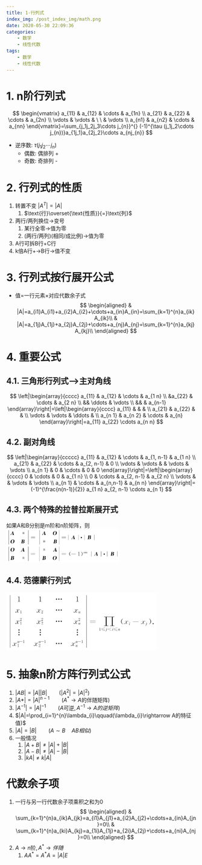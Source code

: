 ```yaml
---
title: 1-行列式
index_img: /post_index_img/math.png
date: 2020-05-30 22:09:36
categories:
    - 数学
    - 线性代数
tags:
    - 数学
    - 线性代数
---
```


# 1. n阶行列式

$$
\begin{vmatrix}
 a_{11} & a_{12} & \cdots & a_{1n} \\
 a_{21} & a_{22} & \cdots & a_{2n} \\
 \vdots & \vdots & \ \  & \vdots \\
 a_{n1} & a_{n2} & \cdots & a_{nn}
\end{vmatrix}=\sum_{j_1j_2j_3\cdots j_{n}}^{} (-1)^{\tau (j_1j_2\cdots j_{n})}a_{1j_1}a_{2j_2}\cdots a_{nj_{n}}
$$

- 逆序数: $\tau (j_1j_2\cdots j_{n})$
  - 偶数: 偶排列 +
  - 奇数: 奇排列 -

# 2. 行列式的性质

1. 转置不变 $|A^{T}|=|A|$
   1. $\text{行}\overset{\text{性质}}{=}\text{列}$
2. 两行/两列换位$\rightarrow$变号
   1. 某行全零$\rightarrow$值为零
   2. (两行/两列)(相同/成比例)$\rightarrow$值为零
3. A行可拆B行+C行
4. k倍A行$+\rightarrow$B行$\rightarrow$值不变

# 3. 行列式按行展开公式

- 值=一行元素$\times$对应代数余子式
    $$
    \begin{aligned}
        & |A|=a_{i1}A_{i1}+a_{i2}A_{i2}+\cdots+a_{in}A_{in}=\sum_{k=1}^{n}a_{ik}A_{ik}\\
        & |A|=a_{1j}A_{1j}+a_{2j}A_{2j}+\cdots+a_{nj}A_{nj}=\sum_{k=1}^{n}a_{kj}A_{kj}\\
    \end{aligned}
    $$

# 4. 重要公式

## 4.1. 三角形行列式-->主对角线

$$
\left|\begin{array}{cccc}
a_{11} & a_{12} & \cdots & a_{1 n} \\
&a_{22} & \cdots & a_{2 n} \\
&& \ddots & \vdots \\
&& & a_{n-1}
\end{array}\right|=\left|\begin{array}{cccc}
a_{11} & & & \\
a_{21} & a_{22} & & \\
\vdots & \vdots & \ddots & \\
a_{n 1} & a_{n 2} & \cdots & a_{n}
\end{array}\right|=a_{11} a_{22} \cdots a_{n n}
$$

## 4.2. 副对角线

$$
\left|\begin{array}{ccccc}
a_{11} & a_{12} & \cdots & a_{1, n-1} & a_{1 n} \\
a_{21} & a_{22} & \cdots & a_{2, n-1} & 0 \\
\vdots & \vdots & & \vdots & \vdots \\
a_{n 1} & 0 & \cdots & 0 & 0
\end{array}\right|=\left|\begin{array}{cccc}
0 & \cdots & 0 & a_{1 n} \\
0 & \cdots & a_{2, n-1} & a_{2 n} \\
\vdots & & \vdots & \vdots \\
a_{n 1} & \cdots & a_{n,n-1} & a_{n n}
\end{array}\right|=(-1)^{\frac{n(n-1)}{2}} a_{1 n} a_{2, n-1} \cdots a_{n 1}
$$

## 4.3. 两个特殊的拉普拉斯展开式

如果A和B分别是m阶和n阶矩阵，则
<img src="1-%E8%A1%8C%E5%88%97%E5%BC%8F/2020-05-30-23-51-33.png" width="300px"/>

## 4.4. 范德蒙行列式

<img src="1-%E8%A1%8C%E5%88%97%E5%BC%8F/Image01036.jpg" alt="0126-05" style="zoom:50%;" />

# 5. 抽象n阶方阵行列式公式

1. $|AB|=|A||B|\qquad(|A^2|=|A|^2)$
2. $|A*|=|A|^{n-1}\qquad(A^{*}\rightarrow A\text{的伴随矩阵})$
3. $|A^{-1}|=|A|^{-1}\qquad(A\text{可逆},A^{-1}\rightarrow A的逆矩阵)$
4. $|A|=\prod_{i=1}^{n}\lambda_{i}\qquad(\lambda_{i}\rightarrow A的特征值)$
5. $|A|=|B|\qquad(A\sim B\quad AB相似)$
6. 一般情况
   1. $|A+B|\neq |A|+|B|$
   2. $|A-B|\neq |A|-|B|$
   3. $|kA|\neq k|A|$

# 代数余子项

1. 一行与另一行代数余子项乘积之和为0
    $$
    \begin{aligned}
        & \sum_{k=1}^{n}a_{ik}A_{jk}=a_{i1}A_{j1}+a_{i2}A_{j2}+\cdots+a_{in}A_{jn}=0\\
        & \sum_{k=1}^{n}a_{ki}A_{kj}=a_{1i}A_{1j}+a_{2i}A_{2j}+\cdots+a_{ni}A_{nj}=0\\
    \end{aligned}
    $$
2. $A \rightarrow n\text{阶}, A^{*}\rightarrow 伴随$
   1. $AA^{*}=A^{*}A=|A|E$